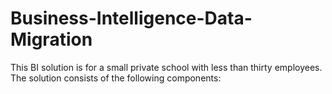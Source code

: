 # Business-Intelligence-Data-Migration
This BI solution is for a small private school with less than thirty employees. The solution consists of the following components: 
